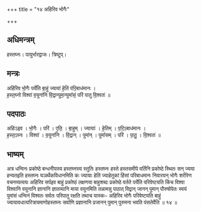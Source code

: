 +++
title = "१४ अहिरिव भोगैः"

+++
## अधिमन्त्रम्
हस्तघ्नः। पायुर्भारद्वाजः। त्रिष्टुप्।

## मन्त्रः
अहि॑रिव भो॒गैः पर्ये॑ति बा॒हुं ज्याया॑ हे॒तिं प॑रि॒बाध॑मानः ।  
ह॒स्त॒घ्नो विश्वा॑ व॒युना॑नि वि॒द्वान्पुमा॒न्पुमां॑सं॒ परि॑ पातु वि॒श्वतः॑ ॥

## पदपाठः
अहिः॑ऽइव । भो॒गैः । परि॑ । ए॒ति॒ । बा॒हुम् । ज्यायाः॑ । हे॒तिम् । प॒रि॒ऽबाध॑मानः ।  
ह॒स्त॒ऽघ्नः । विश्वा॑ । व॒युना॑नि । वि॒द्वान् । पुमा॑न् । पुमां॑सम् । परि॑ । पा॒तु॒ । वि॒श्वतः॑ ॥

## भाष्यम्
अत्र धन्विनः प्रकोष्ठे बन्धनीयस्य हस्तघ्नस्य स्तुतिः हस्तघ्नः हस्ते हस्तसमीपे वर्तिनि प्रकोष्ठे स्थितः सन् ज्यया हन्यतइति हस्तघ्नः घञर्थेकविधानमिति कः ज्यायाः हेतिं ज्याहेतुकां हिंसां परिबाधमानः निवारयन् भोगैः शरीरेण वचनव्यत्ययः अहिरिव सर्पइव बाहुं प्रकोष्ठं लक्षणया बाहुशब्दः प्रकोष्ठे वर्तते पर्येति परिवेष्टयति किंच विश्वा विश्वानि वयुनानि ज्ञानानि ज्ञातव्यानि माया वयुनमिति तन्नामसु पाठात् विद्वान् जानन् पुमान् पौरुषोपेतः स्वयं पुमांसं धन्विनं विश्वतः सर्वतः परिपातु रक्षति तथाच यास्कः- अहिरिव भोगैः परिवेष्टयति बाहुं ज्यायावधात्परित्रायमाणोहस्तघ्नः सर्वाणि प्रज्ञानानि प्रजानन् पुमान् पुरुमना भवति पंसतेर्वेति ॥ १४ ॥